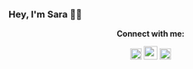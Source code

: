 ### Hey, I'm Sara 🤟🏼


<p align="center"><b>Connect with me:</b></p>

[<p align="center"><img width="20px" src="https://raw.githubusercontent.com/MartinHeinz/MartinHeinz/master/linkedin-3-16.png" />](https://www.linkedin.com/in/sarascorreia/)
[<img width="24px" src="https://design-style-guide.freecodecamp.org/downloads/fcc_secondary_small.svg">](https://https://www.freecodecamp.org/saracorreia/)
[<img width="20px" src="https://cdn.jsdelivr.net/npm/simple-icons@v3/icons/instagram.svg"></p>](https://www.instagram.com/saracorreia._/)
